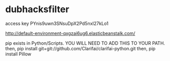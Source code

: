# dubhacksfilter
access key PYnis9uwn3SNsuDpX2Pd5nxI27kLo1

http://default-environment-qxgzai6ug6.elasticbeanstalk.com/

pip exists in Python/Scripts. YOU WILL NEED TO ADD THIS TO YOUR PATH. 
then, pip install git+git://github.com/Clarifai/clarifai-python.git
then, pip install Pillow
